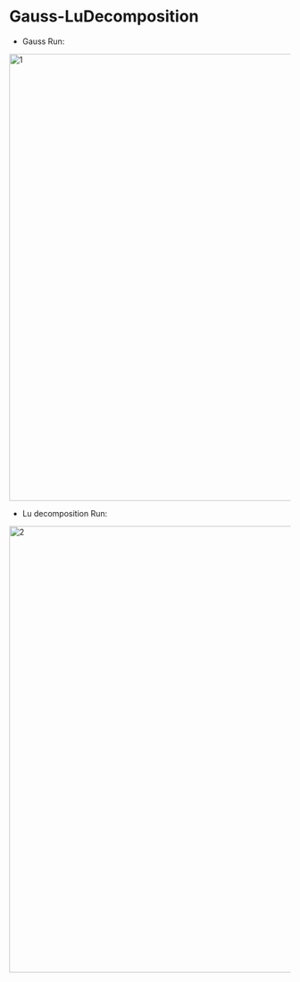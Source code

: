 # Gauss-LuDecomposition

- Gauss Run:
<img width="799" alt="1" src="https://user-images.githubusercontent.com/34807727/114463801-98520a80-9bed-11eb-8540-fb3bb3e5a94c.png">

- Lu decomposition Run:

<img width="798" alt="2" src="https://user-images.githubusercontent.com/34807727/114463859-ab64da80-9bed-11eb-8f15-6735de8a3ae6.png">
